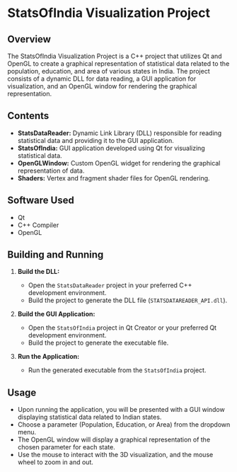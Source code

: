# StatsOfIndia Visualization Project

## Overview

The StatsOfIndia Visualization Project is a C++ project that utilizes Qt and OpenGL to create a graphical representation of statistical data related to the population, education, and area of various states in India. The project consists of a dynamic DLL for data reading, a GUI application for visualization, and an OpenGL window for rendering the graphical representation.

## Contents

- **StatsDataReader:** Dynamic Link Library (DLL) responsible for reading statistical data and providing it to the GUI application.
- **StatsOfIndia:** GUI application developed using Qt for visualizing statistical data.
- **OpenGLWindow:** Custom OpenGL widget for rendering the graphical representation of data.
- **Shaders:** Vertex and fragment shader files for OpenGL rendering.

## Software Used

- Qt
- C++ Compiler
- OpenGL

## Building and Running

1. **Build the DLL:**
   - Open the `StatsDataReader` project in your preferred C++ development environment.
   - Build the project to generate the DLL file (`STATSDATAREADER_API.dll`).

2. **Build the GUI Application:**
   - Open the `StatsOfIndia` project in Qt Creator or your preferred Qt development environment.
   - Build the project to generate the executable file.

3. **Run the Application:**
   - Run the generated executable from the `StatsOfIndia` project.

## Usage

- Upon running the application, you will be presented with a GUI window displaying statistical data related to Indian states.
- Choose a parameter (Population, Education, or Area) from the dropdown menu.
- The OpenGL window will display a graphical representation of the chosen parameter for each state.
- Use the mouse to interact with the 3D visualization, and the mouse wheel to zoom in and out.
